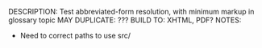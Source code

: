 DESCRIPTION: Test abbreviated-form resolution, with minimum markup in glossary topic
MAY DUPLICATE: ???
BUILD TO: XHTML, PDF?
NOTES: 
* Need to correct paths to use src/